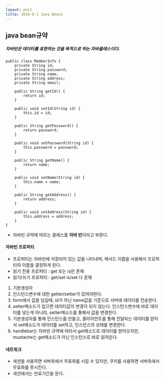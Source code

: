 ```yaml
---
layout: post
title: 2018-6-1 Java Beans
---
```


java bean규약
---

##### 자바빈은 데이터를 표현하는 것을 목적으로 하는 자바클래스이다.

```
public class MemberInfo {
	private String id;
    private String password;
    private String name;
    private String address;
    private String email;

    public String getId() {
    	return id;
    }

    public void setId(String id) {
    	this.id = id;
    }

    public String getPassword() {
    	return password;
    }

    public void setPassword(String id) {
    	this.password = password;
    }

    public String getName() {
    	return name;
    }

    public void setName(String id) {
    	this.name = name;
    }

    public String getAddress() {
    	return address;
    }

    public void setAddress(String id) {
    	this.address = address;
    }
}
```
- 자바빈 규약에 따르는 클래스를 **자바 빈**이라고 부른다.

#### 자바빈 프로퍼티
- 프로퍼티는 자바빈에 저장되어 있는 값을 나타내며, 메서드 이름을 사용해서 프로퍼티의 이름을 결정하게 된다.
- 읽기 전용 프로퍼티 : get 또는 is만 존재
- 읽기/쓰기 프로퍼티 : get/set is/set 다 존재

1. 기본생성자
2. 인스턴스변수에 대한 getter/setter가 있어야한다.
3. form에서 값을 넘길때, id가 아닌 name값을 기준으로 서버에 데이터를 전송한다.
4. setter메소드가 없으면 데이터값이 변경이 되지 않는다. 인스턴스변수에 바로 데이터를 넣는게 아니라, setter메소드를 통해서 값을 변경한다.
5. 기본생성자를 통해 인스턴스를 만들고, 클라이언트를 통해 전달되는 데이터를 받아서 set메소드가 데이터를 set하고, 인스턴스의 상태를 변경한다.
6. handlebar는 자바빈 규약에 따라서 get메소드로 데이터를 받아오지만, mustache는 get메소드가 아닌 인스턴스로 바로 읽어온다.


#### 네트워크

- 세션을 사용하면 서버측에서 무효화를 시킬 수 있지만, 쿠키를 사용하면 서버측에서 무효화를 못시킨다.
- 세션에서는 만료기간을 둔다.
